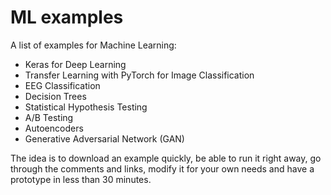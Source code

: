 # ML examples

A list of examples for Machine Learning: 
  * Keras for Deep Learning
  * Transfer Learning with PyTorch for Image Classification
  * EEG Classification
  * Decision Trees
  * Statistical Hypothesis Testing
  * A/B Testing
  * Autoencoders
  * Generative Adversarial Network (GAN)

The idea is to download an example quickly, be able to run it right away, go through the comments and links, modify it for your own needs and have a prototype in less than 30 minutes.
